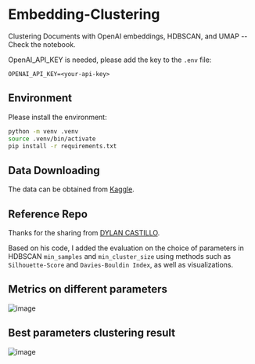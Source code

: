 # Embedding-Clustering
Clustering Documents with OpenAI embeddings, HDBSCAN, and UMAP -- Check the notebook.

OpenAI_API_KEY is needed, please add the key to the `.env` file:

```plaintext
OPENAI_API_KEY=<your-api-key>
```

## Environment 

Please install the environment:

```sh
python -m venv .venv
source .venv/bin/activate
pip install -r requirements.txt
```
## Data Downloading
The data can be obtained from [Kaggle](https://www.kaggle.com/datasets/dylanjcastillo/news-headlines-2024?resource=download).

## Reference Repo
Thanks for the sharing from [DYLAN CASTILLO](https://dylancastillo.co/clustering-documents-with-openai-langchain-hdbscan/amp/).

Based on his code, I added the evaluation on the choice of parameters in HDBSCAN `min_samples` and `min_cluster_size` using methods such as `Silhouette-Score` and `Davies-Bouldin Index`, as well as visualizations.

## Metrics on different parameters
![image](https://github.com/ZhangT-tech/Embedding-Clustering/assets/75977524/2f5341af-8fb1-4cea-ad97-ef88071a079f)


## Best parameters clustering result
![image](https://github.com/ZhangT-tech/Embedding-Clustering/assets/75977524/07c45f9d-4a6f-408e-8723-4e6146e56b11)
